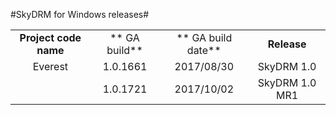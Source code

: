 #SkyDRM for Windows releases#


|   |   |   |   |
|:-:|:-:|:-:|:-:|
|**Project code name**|** GA build**  |** GA build date**  |**Release** |
|Everest|1.0.1661|2017/08/30|SkyDRM 1.0|
||1.0.1721|2017/10/02|SkyDRM 1.0 MR1|